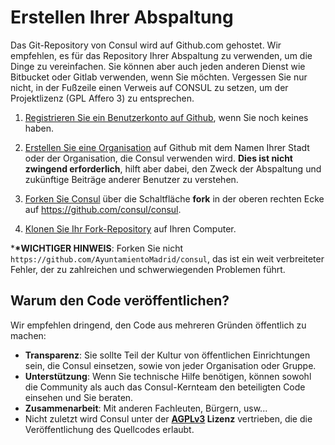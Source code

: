 # Erstellen Ihrer Abspaltung

Das Git-Repository von Consul wird auf Github.com gehostet. Wir empfehlen, es für das Repository Ihrer Abspaltung zu verwenden, um die Dinge zu vereinfachen. Sie können aber auch jeden anderen Dienst wie Bitbucket oder Gitlab verwenden, wenn Sie möchten. Vergessen Sie nur nicht, in der Fußzeile einen Verweis auf CONSUL zu setzen, um der Projektlizenz (GPL Affero 3) zu entsprechen.

1. [Registrieren Sie ein Benutzerkonto auf Github](https://github.com/join), wenn Sie noch keines haben.

2. [Erstellen Sie eine Organisation](https://help.github.com/articles/creating-a-new-organization-from-scratch/) auf Github mit dem Namen Ihrer Stadt oder der Organisation, die Consul verwenden wird. **Dies ist nicht zwingend erforderlich**, hilft aber dabei, den Zweck der Abspaltung und zukünftige Beiträge anderer Benutzer zu verstehen.

3. [Forken Sie Consul](https://help.github.com/articles/fork-a-repo/) über die Schaltfläche **fork** in der oberen rechten Ecke auf https://github.com/consul/consul.

4. [Klonen Sie Ihr Fork-Repository](https://help.github.com/articles/cloning-a-repository/) auf Ihren Computer.

\***\*WICHTIGER HINWEIS**: Forken Sie nicht `https://github.com/AyuntamientoMadrid/consul`, das ist ein weit verbreiteter Fehler, der zu zahlreichen und schwerwiegenden Problemen führt.

## Warum den Code veröffentlichen?

Wir empfehlen dringend, den Code aus mehreren Gründen öffentlich zu machen:

- **Transparenz**: Sie sollte Teil der Kultur von öffentlichen Einrichtungen sein, die Consul einsetzen, sowie von jeder Organisation oder Gruppe.
- **Unterstützung**: Wenn Sie technische Hilfe benötigen, können sowohl die Community als auch das Consul-Kernteam den beteiligten Code einsehen und Sie beraten.
- **Zusammenarbeit**: Mit anderen Fachleuten, Bürgern, usw...
- Nicht zuletzt wird Consul unter der **[AGPLv3](https://github.com/consul/consul/blob/master/LICENSE-AGPLv3.txt) Lizenz** vertrieben, die die Veröffentlichung des Quellcodes erlaubt.
